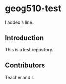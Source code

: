 # geog510-test

I added a line.

## Introduction

This is a test repository.

## Contributors

Teacher and I.